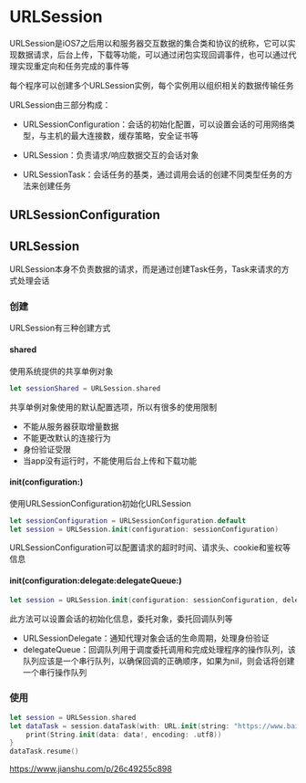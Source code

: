 # URLSession

URLSession是iOS7之后用以和服务器交互数据的集合类和协议的统称，它可以实现数据请求，后台上传，下载等功能，可以通过闭包实现回调事件，也可以通过代理实现重定向和任务完成的事件等

每个程序可以创建多个URLSession实例，每个实例用以组织相关的数据传输任务

URLSession由三部分构成：

- URLSessionConfiguration：会话的初始化配置，可以设置会话的可用网络类型，与主机的最大连接数，缓存策略，安全证书等

- URLSession：负责请求/响应数据交互的会话对象
- URLSessionTask：会话任务的基类，通过调用会话的创建不同类型任务的方法来创建任务

## URLSessionConfiguration



## URLSession

URLSession本身不负责数据的请求，而是通过创建Task任务，Task来请求的方式处理会话

### 创建

URLSession有三种创建方式

#### shared

使用系统提供的共享单例对象

```swift
let sessionShared = URLSession.shared
```

共享单例对象使用的默认配置选项，所以有很多的使用限制

- 不能从服务器获取增量数据
- 不能更改默认的连接行为
- 身份验证受限
- 当app没有运行时，不能使用后台上传和下载功能

#### init(configuration:)

使用URLSessionConfiguration初始化URLSession

```swift
let sessionConfiguration = URLSessionConfiguration.default
let session = URLSession.init(configuration: sessionConfiguration)
```

URLSessionConfiguration可以配置请求的超时时间、请求头、cookie和鉴权等信息

#### init(configuration:delegate:delegateQueue:)

```swift
let session = URLSession.init(configuration: sessionConfiguration, delegate: self, delegateQueue: .current)
```

此方法可以设置会话的初始化信息，委托对象，委托回调队列等

- URLSessionDelegate：通知代理对象会话的生命周期，处理身份验证
- delegateQueue：回调队列用于调度委托调用和完成处理程序的操作队列，该队列应该是一个串行队列，以确保回调的正确顺序，如果为nil，则会话将创建一个串行操作队列

### 使用

```swift
let session = URLSession.shared
let dataTask = session.dataTask(with: URL.init(string: "https://www.baidu.com")!) { data, response, error in
    print(String.init(data: data!, encoding: .utf8))
}
dataTask.resume()
```



https://www.jianshu.com/p/26c49255c898